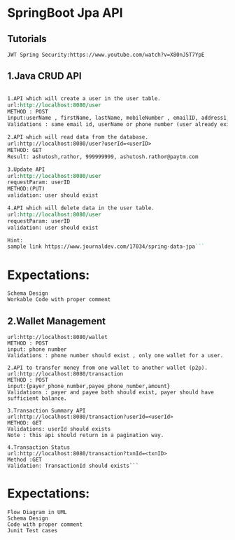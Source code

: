 # SpringBoot Jpa API 

## Tutorials
``
JWT Spring Security:https://www.youtube.com/watch?v=X80nJ5T7YpE
``

## 1.Java CRUD API

```REST application of user management using Spring Boot and Spring Data. This application will perform basic CRUD(Create, Read , Update , Delete) operations on the User table.

1.API which will create a user in the user table.
url:http://localhost:8080/user
METHOD : POST
input:userName , firstName, lastName, mobileNumber , emailID, address1, address2
Validations : same email id, userName or phone number (user already exists)

2.API which will read data from the database.
url:http://localhost:8080/user?userId=<userID>
METHOD: GET
Result: ashutosh,rathor, 999999999, ashutosh.rathor@paytm.com

3.Update API
url:http://localhost:8080/user
requestParam: userID
METHOD:(PUT)
validation: user should exist

4.API which will delete data in the user table.
url:http://localhost:8080/user
requestParam: userID
validation: user should exist

Hint:
sample link https://www.journaldev.com/17034/spring-data-jpa```
```
Expectations:
=============

```Flow Diagram in UML
Schema Design
Workable Code with proper comment
```



## 2.Wallet Management

```1. Create Wallet: API which will create wallet for a user
url:http://localhost:8080/wallet
METHOD : POST
input: phone number
Validations : phone number should exist , only one wallet for a user.

2.API to transfer money from one wallet to another wallet (p2p).
url:http://localhost:8080/transaction
METHOD : POST
input:{payer_phone_number,payee_phone_number,amount}
Validations : payer and payee both should exist, payer should have sufficient balance.

3.Transaction Summary API
url:http://localhost:8080/transaction?userId=<userId>
METHOD: GET
Validations: userId should exists
Note : this api should return in a pagination way.

4.Transaction Status
url:http://localhost:8080/transaction?txnId=<txnID>
Method :GET
Validation: TransactionId should exists```

```
Expectations:
=============
```
Flow Diagram in UML
Schema Design
Code with proper comment
Junit Test cases
```
